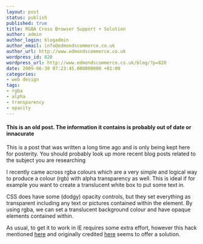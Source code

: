 ```yaml
---
layout: post
status: publish
published: true
title: RGBA Cross Browser Support + Solution
author: admin
author_login: blogadmin
author_email: info@edmondscommerce.co.uk
author_url: http://www.edmondscommerce.co.uk
wordpress_id: 820
wordpress_url: http://www.edmondscommerce.co.uk/blog/?p=820
date: 2009-06-30 07:23:45.000000000 +01:00
categories:
- web design
tags:
- rgba
- alpha
- transparency
- opacity
---
```

<div class="oldpost"><h4>This is an old post. The information it contains is probably out of date or innacurate</h4>
<p>
This is a post that was written a long time ago and is only being kept here for posterity.
You should probably look up more recent blog posts related to the subject you are researching
</p>
</div>
I recently came across rgba colours which are a very simple and logical way to produce a colour (rgb) with alpha transparency as well. This is ideal if for example you want to create a translucent white box to put some text in.

CSS does have some (dodgy) opacity controls, but they set everything as transparent including any text or pictures contained within the element. By using rgba, we can set a translucent background colour and have opaque elements contained within.

As usual, to get it to work in IE requires some extra effort, however this hack mentioned  <a href="http://css-tricks.com/rgba-browser-support/">here</a> and originally credited <a href="http://www.hedgerwow.com/360/dhtml/rgba/demo.php">here</a> seems to offer a solution.

